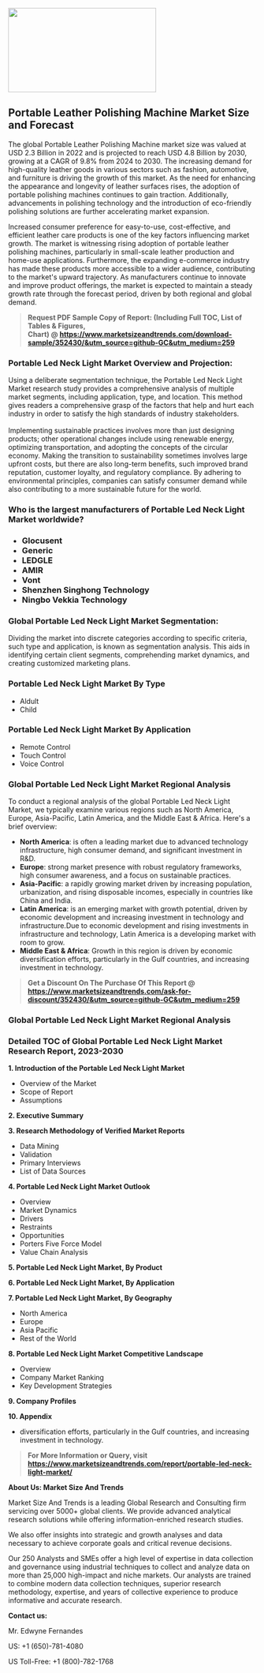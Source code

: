 <p><img class="alignnone size-medium wp-image-20088" src="https://ffe5etoiles.com/wp-content/uploads/2024/12/MST1-300x171.png" alt="" width="300" height="171" /></p><h2>Portable Leather Polishing Machine Market Size and Forecast</h2><p>The global Portable Leather Polishing Machine market size was valued at USD 2.3 Billion in 2022 and is projected to reach USD 4.8 Billion by 2030, growing at a CAGR of 9.8% from 2024 to 2030. The increasing demand for high-quality leather goods in various sectors such as fashion, automotive, and furniture is driving the growth of this market. As the need for enhancing the appearance and longevity of leather surfaces rises, the adoption of portable polishing machines continues to gain traction. Additionally, advancements in polishing technology and the introduction of eco-friendly polishing solutions are further accelerating market expansion.</p><p>Increased consumer preference for easy-to-use, cost-effective, and efficient leather care products is one of the key factors influencing market growth. The market is witnessing rising adoption of portable leather polishing machines, particularly in small-scale leather production and home-use applications. Furthermore, the expanding e-commerce industry has made these products more accessible to a wider audience, contributing to the market's upward trajectory. As manufacturers continue to innovate and improve product offerings, the market is expected to maintain a steady growth rate through the forecast period, driven by both regional and global demand.</p></p><blockquote id="" class=""><strong>Request PDF Sample Copy of Report: (Including Full TOC, List of Tables &amp; Figures, Chart)&nbsp;@&nbsp;<strong><a href="https://www.marketsizeandtrends.com/download-sample/352430/&utm_source=github-GC&utm_medium=259" target="_blank">https://www.marketsizeandtrends.com/download-sample/352430/&utm_source=github-GC&utm_medium=259</a></strong></strong></blockquote><h3 id="" class="">Portable Led Neck Light Market&nbsp;Overview and Projection:</h3><p id="" class="">Using a deliberate segmentation technique, the Portable Led Neck Light Market research study provides a comprehensive analysis of multiple market segments, including application, type, and location. This method gives readers a comprehensive grasp of the factors that help and hurt each industry in order to satisfy the high standards of industry stakeholders. <br /> <br />Implementing sustainable practices involves more than just designing products; other operational changes include using renewable energy, optimizing transportation, and adopting the concepts of the circular economy. Making the transition to sustainability sometimes involves large upfront costs, but there are also long-term benefits, such improved brand reputation, customer loyalty, and regulatory compliance. By adhering to environmental principles, companies can satisfy consumer demand while also contributing to a more sustainable future for the world.</p><h3 id="" class="">Who is the largest manufacturers of&nbsp;Portable Led Neck Light Market worldwide?</h3><h3 class=""><p><ul><li>Glocusent </li><li> Generic </li><li> LEDGLE </li><li> AMIR </li><li> Vont </li><li> Shenzhen Singhong Technology </li><li> Ningbo Vekkia Technology</li></ul></p></h3><h3 id="" class="">Global&nbsp;Portable Led Neck Light Market Segmentation:</h3><p id="" class="">Dividing the market into discrete categories according to specific criteria, such type and application, is known as segmentation analysis. This aids in identifying certain client segments, comprehending market dynamics, and creating customized marketing plans.</p><h3 id="" class="">Portable Led Neck Light Market&nbsp;By Type</h3><p><p><ul><li>Aldult</li><li> Child</p></li></ul></p></p><h3 id="" class="">Portable Led Neck Light Market&nbsp;By Application</h3><p class=""><p><ul><li>Remote Control</li><li> Touch Control</li><li> Voice Control</li></ul></p></p><h3 id="" class="">Global Portable Led Neck Light Market Regional Analysis</h3><p id="" class="">To conduct a regional analysis of the global Portable Led Neck Light Market, we typically examine various regions such as North America, Europe, Asia-Pacific, Latin America, and the Middle East &amp; Africa. Here's a brief overview:</p><ul><li><strong>North America</strong>: is often a leading market due to advanced technology infrastructure, high consumer demand, and significant investment in R&amp;D.</li><li><strong>Europe</strong>: strong market presence with robust regulatory frameworks, high consumer awareness, and a focus on sustainable practices.</li><li><strong>Asia-Pacific</strong>: a rapidly growing market driven by increasing population, urbanization, and rising disposable incomes, especially in countries like China and India.</li><li><strong>Latin America</strong>: is an emerging market with growth potential, driven by economic development and increasing investment in technology and infrastructure.Due to economic development and rising investments in infrastructure and technology, Latin America is a developing market with room to grow.</li><li><strong>Middle East &amp; Africa</strong>: Growth in this region is driven by economic diversification efforts, particularly in the Gulf countries, and increasing investment in technology.</li></ul><blockquote id="" class=""><strong>Get a Discount On The Purchase Of This Report @ <strong><a href="https://www.marketsizeandtrends.com/ask-for-discount/352430/&utm_source=github-GC&utm_medium=259" target="_blank">https://www.marketsizeandtrends.com/ask-for-discount/352430/&utm_source=github-GC&utm_medium=259</a></strong></strong></blockquote><h3 id="" class="">Global Portable Led Neck Light Market Regional Analysis</h3><h3 id="" class="">Detailed TOC of Global Portable Led Neck Light Market Research Report, 2023-2030</h3><p id="" class=""><strong>1. Introduction of the Portable Led Neck Light Market</strong></p><ul><li>Overview of the Market</li><li>Scope of Report</li><li>Assumptions</li></ul><p id="" class=""><strong>2. Executive Summary</strong></p><p id="" class=""><strong>3. Research Methodology of Verified Market Reports</strong></p><ul><li>Data Mining</li><li>Validation</li><li>Primary Interviews</li><li>List of Data Sources</li></ul><p id="" class=""><strong>4. Portable Led Neck Light Market Outlook</strong></p><ul><li>Overview</li><li>Market Dynamics</li><li>Drivers</li><li>Restraints</li><li>Opportunities</li><li>Porters Five Force Model</li><li>Value Chain Analysis</li></ul><p id="" class=""><strong>5. Portable Led Neck Light Market, By Product</strong></p><p id="" class=""><strong>6. Portable Led Neck Light Market, By Application</strong></p><p id="" class=""><strong>7. Portable Led Neck Light Market, By Geography</strong></p><ul><li>North America</li><li>Europe</li><li>Asia Pacific</li><li>Rest of the World</li></ul><p id="" class=""><strong>8. Portable Led Neck Light Market Competitive Landscape</strong></p><ul><li>Overview</li><li>Company Market Ranking</li><li>Key Development Strategies</li></ul><p id="" class=""><strong>9. Company Profiles</strong></p><p id="" class=""><strong>10. Appendix</strong></p><ul><li>diversification efforts, particularly in the Gulf countries, and increasing investment in technology.</li></ul><blockquote id="" class=""><strong>For More Information or Query, visit <strong><strong><a href="https://www.marketsizeandtrends.com/report/portable-led-neck-light-market/" target="_blank">https://www.marketsizeandtrends.com/report/portable-led-neck-light-market/</a></strong></strong></strong></blockquote><p id="" class=""><strong>About Us: Market Size And Trends</strong></p><p id="" class="">Market Size And Trends is a leading Global Research and Consulting firm servicing over 5000+ global clients. We provide advanced analytical research solutions while offering information-enriched research studies.</p><p id="" class="">We also offer insights into strategic and growth analyses and data necessary to achieve corporate goals and critical revenue decisions.</p><p id="" class="">Our 250 Analysts and SMEs offer a high level of expertise in data collection and governance using industrial techniques to collect and analyze data on more than 25,000 high-impact and niche markets. Our analysts are trained to combine modern data collection techniques, superior research methodology, expertise, and years of collective experience to produce informative and accurate research.</p><p id="" class=""><strong>Contact us:</strong></p><p id="" class="">Mr. Edwyne Fernandes</p><p id="" class="">US: +1 (650)-781-4080</p><p id="" class="">US Toll-Free: +1 (800)-782-1768</p>
